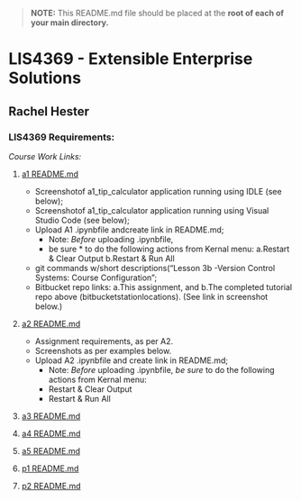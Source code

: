 > **NOTE:** This README.md file should be placed at the **root of each of your main directory.**

# LIS4369 - Extensible Enterprise Solutions

## Rachel Hester

### LIS4369 Requirements:

*Course Work Links:*

1. [a1 README.md](a1/README.md "My a1 README.md file")
    - Screenshotof a1_tip_calculator application running using IDLE (see below);
    - Screenshotof a1_tip_calculator application running using Visual Studio Code (see below);
    - Upload A1 .ipynbfile andcreate link in README.md;
        * Note: *Before* uploading .ipynbfile, 
        * be sure * to do the following actions from Kernal menu: 
            a.Restart & Clear Output
            b.Restart & Run All  
    - git commands w/short descriptions(“Lesson 3b -Version Control Systems: Course Configuration”;
    - Bitbucket repo links: 
            a.This assignment, and 
            b.The completed tutorial repo above (bitbucketstationlocations). (See link in screenshot below.)
   

2. [a2 README.md](a2/README.md "My a2 README.md file")
    - Assignment requirements, as per A2.
    - Screenshots as per examples below.
    - Upload A2 .ipynbfile and create link in README.md;
        - Note: *Before* uploading .ipynbfile, *be sure* to do the following actions from Kernal menu:
        - Restart & Clear Output
        - Restart & Run All
	

3. [a3 README.md](a3/README.md "My a3 README.md file")
    

4. [a4 README.md](a4/README.md "My a4 README.md file")
    

5. [a5 README.md](a5/README.md "My a5 README.md file")
  

6. [p1 README.md](p1/README.md "My p1 README.md file")
    

7. [p2 README.md](p2/README.md "My p2 README.md file")
   



